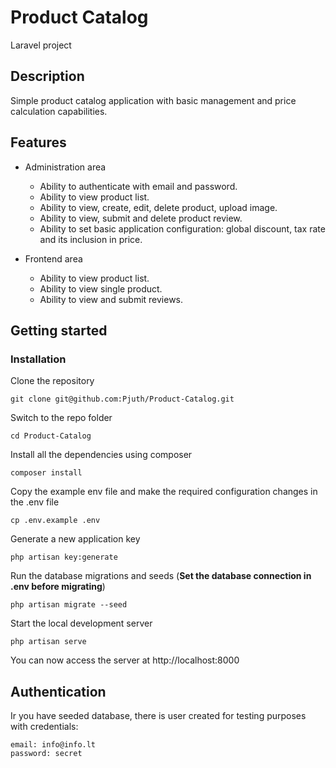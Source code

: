 # Product Catalog
Laravel project 

## Description

Simple product catalog application with basic management and price calculation capabilities.

## Features

- Administration area

    - Ability to authenticate with email and password.
    - Ability to view product list.
    - Ability to view, create, edit, delete product, upload image.
    - Ability to view, submit and delete product review.
    - Ability to set basic application configuration: global discount, tax rate and its inclusion in price.
    
- Frontend area

    - Ability to view product list.
    - Ability to view single product.
    - Ability to view and submit reviews.

## Getting started

### Installation

Clone the repository

    git clone git@github.com:Pjuth/Product-Catalog.git

Switch to the repo folder

    cd Product-Catalog

Install all the dependencies using composer

    composer install

Copy the example env file and make the required configuration changes in the .env file

    cp .env.example .env

Generate a new application key

    php artisan key:generate

Run the database migrations and seeds (**Set the database connection in .env before migrating**)

    php artisan migrate --seed

Start the local development server

    php artisan serve

You can now access the server at http://localhost:8000

## Authentication

Ir you have seeded database, there is user created for testing purposes with credentials:

    email: info@info.lt
    password: secret
